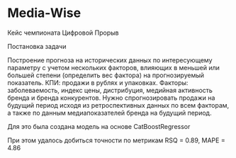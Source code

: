 # Media-Wise

Кейс чемпионата Цифровой Прорыв

Постановка задачи

Построение прогноза на исторических данных по интересующему параметру с учетом нескольких
факторов, влияющих в меньшей или большей степени (определить вес фактора) на прогнозируемый
показатель. КПИ: продажи в рублях и упаковках.
Факторы: заболеваемость, индекс цены, дистрибуция, медийная активность бренда и бренда
конкурентов.
Нужно спрогнозировать продажи на будущий период исходя из ретроспективных данных по всем
факторам, а также по данным медиапоказателей бренда на будущий период.

Для это была создана модель на основе CatBoostRegressor

При этом удалось добиться точности по метрикам RSQ = 0.89, MAPE = 4.86
